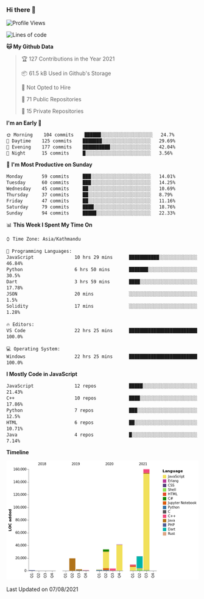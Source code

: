### Hi there 👋


<!--START_SECTION:waka-->
![Profile Views](http://img.shields.io/badge/Profile%20Views-3-blue)

![Lines of code](https://img.shields.io/badge/From%20Hello%20World%20I%27ve%20Written-296844%20lines%20of%20code-blue)

**🐱 My Github Data** 

> 🏆 127 Contributions in the Year 2021
 > 
> 📦 61.5 kB Used in Github's Storage 
 > 
> 🚫 Not Opted to Hire
 > 
> 📜 71 Public Repositories 
 > 
> 🔑 15 Private Repositories  
 > 
**I'm an Early 🐤** 

```text
🌞 Morning    104 commits    ██████░░░░░░░░░░░░░░░░░░░   24.7% 
🌆 Daytime    125 commits    ███████░░░░░░░░░░░░░░░░░░   29.69% 
🌃 Evening    177 commits    ██████████░░░░░░░░░░░░░░░   42.04% 
🌙 Night      15 commits     █░░░░░░░░░░░░░░░░░░░░░░░░   3.56%

```
📅 **I'm Most Productive on Sunday** 

```text
Monday       59 commits     ███░░░░░░░░░░░░░░░░░░░░░░   14.01% 
Tuesday      60 commits     ███░░░░░░░░░░░░░░░░░░░░░░   14.25% 
Wednesday    45 commits     ██░░░░░░░░░░░░░░░░░░░░░░░   10.69% 
Thursday     37 commits     ██░░░░░░░░░░░░░░░░░░░░░░░   8.79% 
Friday       47 commits     ██░░░░░░░░░░░░░░░░░░░░░░░   11.16% 
Saturday     79 commits     ████░░░░░░░░░░░░░░░░░░░░░   18.76% 
Sunday       94 commits     █████░░░░░░░░░░░░░░░░░░░░   22.33%

```


📊 **This Week I Spent My Time On** 

```text
⌚︎ Time Zone: Asia/Kathmandu

💬 Programming Languages: 
JavaScript               10 hrs 29 mins      ███████████░░░░░░░░░░░░░░   46.84% 
Python                   6 hrs 50 mins       ███████░░░░░░░░░░░░░░░░░░   30.5% 
Dart                     3 hrs 59 mins       ████░░░░░░░░░░░░░░░░░░░░░   17.78% 
JSON                     20 mins             ░░░░░░░░░░░░░░░░░░░░░░░░░   1.5% 
Solidity                 17 mins             ░░░░░░░░░░░░░░░░░░░░░░░░░   1.28%

🔥 Editors: 
VS Code                  22 hrs 25 mins      █████████████████████████   100.0%

💻 Operating System: 
Windows                  22 hrs 25 mins      █████████████████████████   100.0%

```

**I Mostly Code in JavaScript** 

```text
JavaScript               12 repos            █████░░░░░░░░░░░░░░░░░░░░   21.43% 
C++                      10 repos            ████░░░░░░░░░░░░░░░░░░░░░   17.86% 
Python                   7 repos             ███░░░░░░░░░░░░░░░░░░░░░░   12.5% 
HTML                     6 repos             ██░░░░░░░░░░░░░░░░░░░░░░░   10.71% 
Java                     4 repos             █░░░░░░░░░░░░░░░░░░░░░░░░   7.14%

```


**Timeline**

![Chart not found](https://raw.githubusercontent.com/voidash/voidash/main/charts/bar_graph.png) 


 Last Updated on 07/08/2021
<!--END_SECTION:waka-->


<!--
**voidash/voidash** is a ✨ _special_ ✨ repository because its `README.md` (this file) appears on your GitHub profile.

Here are some ideas to get you started:

- 🔭 I’m currently working on ...
- 🌱 I’m currently learning ...
- 👯 I’m looking to collaborate on ...
- 🤔 I’m looking for help with ...
- 💬 Ask me about ...
- 📫 How to reach me: ...
- 😄 Pronouns: ...
- ⚡ Fun fact: ...
-->
